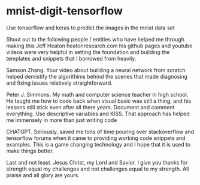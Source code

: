# mnist-digit-tensorflow
Use tensorflow and keras to predict the images in the mnist data set

Shout out to the following people / entities who have helped me through making this
Jeff Heaton heatonresearch.com his github pages and youtube videos were very helpful 
in setting the foundation and building the templates and snippets that I borrowed from
heavily.

Samson Zhang. Your video about building a neural network from scratch helped demistify the algorithims behind the scenes that made diagnosing and fixing issues relatively straightforward. 

Peter J. Simmons. My math and computer science teacher in high school. He taught me how to code back when visual basic was still a thing, and his lessons still stick even after all there years. Document and comment everything. Use descriptive variables and KISS. That approach has helped me immensely in more than just writing code

CHATGPT. Seriously, saved me tons of time pouring over stackoverflow and tensorflow forums when it came to providing working code snippets and examples. This is a game changing technology and I hope that it is used to make things better.

Last and not least. Jesus Christ, my Lord and Savior. I give you thanks for strength equal my challenges and not challenges equal to my strength. All praise and all glory are yours. 
